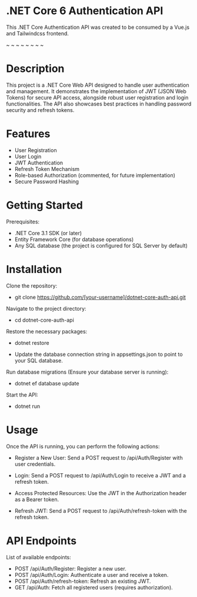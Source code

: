 # .NET Core 6 Authentication API
 











This .NET Core Authentication API was created to be consumed by a Vue.js and Tailwindcss frontend. 

~
~
~
~
~
~
~
~

# Description
This project is a .NET Core Web API designed to handle user authentication and management. It demonstrates the implementation of JWT (JSON Web Tokens) for secure API access, alongside robust user registration and login functionalities. The API also showcases best practices in handling password security and refresh tokens.

# Features

- User Registration
- User Login
- JWT Authentication
- Refresh Token Mechanism
- Role-based Authorization (commented, for future implementation)
- Secure Password Hashing

# Getting Started

Prerequisites:

- .NET Core 3.1 SDK (or later)
- Entity Framework Core (for database operations)
- Any SQL database (the project is configured for SQL Server by default)

# Installation

Clone the repository:
- git clone https://github.com/[your-username]/dotnet-core-auth-api.git


Navigate to the project directory:
- cd dotnet-core-auth-api

Restore the necessary packages:
- dotnet restore

- Update the database connection string in appsettings.json to point to your SQL database.

Run database migrations (Ensure your database server is running):
- dotnet ef database update

Start the API:
- dotnet run

# Usage

Once the API is running, you can perform the following actions:

- Register a New User: Send a POST request to /api/Auth/Register with user credentials.
  
- Login: Send a POST request to /api/Auth/Login to receive a JWT and a refresh token.

- Access Protected Resources: Use the JWT in the Authorization header as a Bearer token.

- Refresh JWT: Send a POST request to /api/Auth/refresh-token with the refresh token.

# API Endpoints

List of available endpoints:

- POST /api/Auth/Register: Register a new user.
- POST /api/Auth/Login: Authenticate a user and receive a token.
- POST /api/Auth/refresh-token: Refresh an existing JWT.
- GET /api/Auth: Fetch all registered users (requires authorization).

